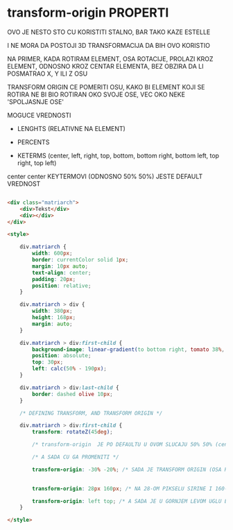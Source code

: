 # transform-origin PROPERTI

OVO JE NESTO STO CU KORISTITI STALNO, BAR TAKO KAZE ESTELLE

I NE MORA DA POSTOJI 3D TRANSFORMACIJA DA BIH OVO KORISTIO

NA PRIMER, KADA ROTIRAM ELEMENT, OSA ROTACIJE, PROLAZI KROZ ELEMENT, ODNOSNO KROZ CENTAR ELEMENTA, BEZ OBZIRA DA LI POSMATRAO X, Y ILI Z OSU

TRANSFORM ORIGIN CE POMERITI OSU, KAKO BI ELEMENT KOJI SE ROTIRA NE BI BIO ROTIRAN OKO SVOJE OSE, VEC OKO NEKE 'SPOLJASNJE OSE'

MOGUCE VREDNOSTI

- LENGHTS (RELATIVNE NA ELEMENT)

- PERCENTS

- KETERMS (center, left, right, top, bottom, bottom right, bottom left, top right, top left)

center center KEYTERMOVI (ODNOSNO 50% 50%) JESTE DEFAULT VREDNOST

```HTML

<div class="matriarch">
    <div>Tekst</div>
    <div></div>
</div>

<style>

    div.matriarch {
        width: 600px;
        border: currentColor solid 1px;
        margin: 10px auto;
        text-align: center;
        padding: 20px;
        position: relative;
    }

    div.matriarch > div {
        width: 380px;
        height: 168px;
        margin: auto;
    }

    div.matriarch > div:first-child {
        background-image: linear-gradient(to bottom right, tomato 38%, blanchedalmond);
        position: absolute;
        top: 30px;
        left: calc(50% - 190px);
    }

    div.matriarch > div:last-child {
        border: dashed olive 10px;
    }

    /* DEFINING TRANSFORM, AND TRANSFORM ORIGIN */

    div.matriarch > div:first-child {
        transform: rotateZ(45deg);

        /* transform-origin  JE PO DEFAULTU U OVOM SLUCAJU 50% 50% (center, center) */

        /* A SADA CU GA PROMENITI */

        transform-origin: -30% -20%; /* SADA JE TRANSFORM ORIGIN (OSA ROTACIJE) IZVAN ELEMENTA, NEGDE IZNAD I NEGDE 
                                                                                                LEVO OD ELEMENTA */

        transform-origin: 28px 160px; /* NA 28-OM PIKSELU SIRINE I 160-OM PIKSELU VISINE */

        transform-origin: left top; /* A SADA JE U GORNJEM LEVOM UGLU ELEMENTA */
    }

</style>

```
